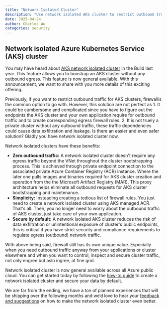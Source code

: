 ```yaml
---
title: "Network Isolated Cluster"
description: "Use network isolated AKS cluster to restrict outbound traffic at glance"
date: 2025-04-24
author: Charles Wu
categories: security
---
```


## Network isolated Azure Kubernetes Service (AKS) cluster

You may have heard about [AKS network isolated cluster](https://learn.microsoft.com/azure/aks/concepts-network-isolated) in the Build last year. This feature allows you to boostrap an AKS cluster without any outbound egress. This feature is now general available. With this announcement, we want to share with you more details of this exciting offering. 

Previously, if you want to restrict outbound traffic for AKS clusters, firewallis the common option to go with. However, this solution are not perfect as 1. It could be cumbersome and complicated since you have to figure out the endpoints the AKS cluster and your own application require for outbound traffic and to create corresponding egress firewall rules. 2. It is not truely a private cluster without any outbound traffic, these traffic dependencies could cause data exfiltration and leakage. Is there an easier and even safer solution? Gladly you have network isolated cluster now.

Network isolated clusters have these benefits:

- **Zero outbound traffic:** A network isolated cluster doesn't require any egress traffic beyond the VNet throughout the cluster bootstrapping process. This is achieved through private endpoint connection to the associated private Azure Container Registry (ACR) instance. Where the later one pulls images and binaries required for AKS cluster creation and operation from the the Microsoft Artifact Registry (MAR). This proxy architecture helps eliminate all outbound requests for AKS cluster bootstrapping and maintenance.
- **Simplicity:** Insteading creating a tedious list of firewall rules. You just need to create a network isolated cluster using AKS managed ACR. That's all. Then, you no longer need to worry about the outbound traffic of AKS cluster, just take care of your own application. 
- **Secure by default:**  A network isolated AKS cluster reduces the risk of data exfiltration or unintentional exposure of cluster's public endpoints, this is critical if you have strict security and compliance requirements to regulate egress (outbound) network traffic.

With above being said, firewall still has its own unique value. Especially when you need outbound traffic anyway from your applications or cluster elsewhere and when you want to control, inspect and secure cluster traffic, not only engree but aslo ingree, at fine grid.

Network isolated cluster is now general available across all Azure public cloud. You can get started today by following the [how-to guide](https://learn.microsoft.com/en-us/azure/aks/network-isolated?pivots=aks-managed-acr) to create a network isolated cluster and secure your data by default.

We are far from the ending, we have a ton of planned experiences that will be shipping over the following months and we‘d love to hear your [feedback and suggestions](https://github.com/Azure/AKS/issues/3319) on how to make the network isolated cluster even better.

